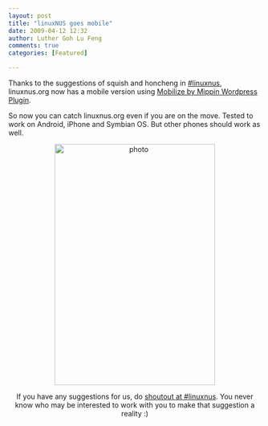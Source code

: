 ```yaml
---
layout: post
title: "linuxNUS goes mobile"
date: 2009-04-12 12:32
author: Luther Goh Lu Feng
comments: true
categories: [Featured]

---
```

Thanks to the suggestions of squish and honcheng in <a href="http://www.mibbit.com/?server=irc.freenode.net&nick=put_ur_name&pass=&channel=%23linuxnus">#linuxnus</a>, linuxnus.org now has a mobile version using <a href="http://code.google.com/p/mippin-dev/wiki/WordPressPlugin">Mobilize by Mippin Wordpress Plugin</a>.

So now you can catch linuxnus.org even if you are on the move. Tested to work on Android, iPhone and Symbian OS. But other phones should work as well.

<div align="center">
<p><a href="/res/2009/04/photo.jpg"><img src="/res/2009/04/photo.jpg" alt="photo" title="photo" width="320" height="480" class="aligncenter size-full wp-image-510" /></a></p?</div>

If you have any suggestions for us, do <a href="http://www.mibbit.com/?server=irc.freenode.net&nick=put_ur_name&pass=&channel=%23linuxnus">shoutout at #linuxnus</a>. You never know who may be interested to work with you to make that suggestion a reality :)
